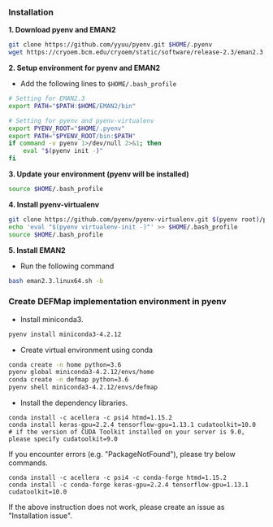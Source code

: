 ### Installation
**1. Download pyenv and EMAN2**  
```bash
git clone https://github.com/yyuu/pyenv.git $HOME/.pyenv
wget https://cryoem.bcm.edu/cryoem/static/software/release-2.3/eman2.3.linux64.sh
```

**2. Setup environment for pyenv and EMAN2**  
* Add the following lines to `$HOME/.bash_profile`
```bash
# Setting for EMAN2.3
export PATH="$PATH:$HOME/EMAN2/bin"

# Setting for pyenv and pyenv-virtualenv
export PYENV_ROOT="$HOME/.pyenv"
export PATH="$PYENV_ROOT/bin:$PATH"
if command -v pyenv 1>/dev/null 2>&1; then
    eval "$(pyenv init -)"
fi
```

**3. Update your environment (pyenv will be installed)**
```bash
source $HOME/.bash_profile
```

**4. Install pyenv-virtualenv**
```bash
git clone https://github.com/pyenv/pyenv-virtualenv.git $(pyenv root)/plugins/pyenv-virtualenv
echo 'eval "$(pyenv virtualenv-init -)"' >> $HOME/.bash_profile
source $HOME/.bash_profile
```

**5. Install EMAN2**
* Run the following command
```bash
bash eman2.3.linux64.sh -b
```

### Create DEFMap implementation environment in pyenv
* Install miniconda3.
```bash
pyenv install miniconda3-4.2.12
```

* Create virtual environment using conda
```bash
conda create -n home python=3.6
pyenv global miniconda3-4.2.12/envs/home
conda create -n defmap python=3.6
pyenv shell miniconda3-4.2.12/envs/defmap
```

* Install the dependency libraries.
```
conda install -c acellera -c psi4 htmd=1.15.2
conda install keras-gpu=2.2.4 tensorflow-gpu=1.13.1 cudatoolkit=10.0
# if the version of CUDA Toolkit installed on your server is 9.0, please specify cudatoolkit=9.0
```
If you encounter errors (e.g. "PackageNotFound"), please try below commands.
```
conda install -c acellera -c psi4 -c conda-forge htmd=1.15.2
conda install -c conda-forge keras-gpu=2.2.4 tensorflow-gpu=1.13.1 cudatoolkit=10.0
```
If the above instruction does not work, please create an issue as "Installation issue".
